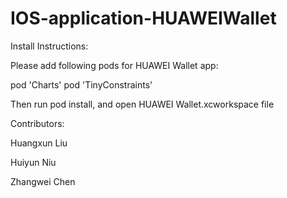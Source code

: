# IOS-application-HUAWEIWallet
Install Instructions:

Please add following pods for HUAWEI Wallet app:

pod 'Charts' pod 'TinyConstraints'

Then run pod install, and open HUAWEI Wallet.xcworkspace file

Contributors:	

Huangxun Liu

Huiyun Niu

Zhangwei Chen

